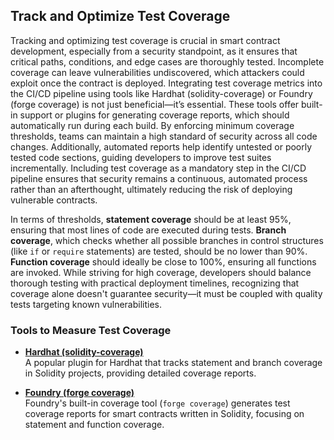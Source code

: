 ## Track and Optimize Test Coverage

Tracking and optimizing test coverage is crucial in smart contract development, especially from a security standpoint, as it ensures that critical paths, conditions, and edge cases are thoroughly tested. Incomplete coverage can leave vulnerabilities undiscovered, which attackers could exploit once the contract is deployed.
Integrating test coverage metrics into the CI/CD pipeline using tools like Hardhat (solidity-coverage) or Foundry (forge coverage) is not just beneficial—it’s essential.
These tools offer built-in support or plugins for generating coverage reports, which should automatically run during each build. By enforcing minimum coverage thresholds, teams can maintain a high standard of security across all code changes. Additionally, automated reports help identify untested or poorly tested code sections, guiding developers to improve test suites incrementally.
Including test coverage as a mandatory step in the CI/CD pipeline ensures that security remains a continuous, automated process rather than an afterthought, ultimately reducing the risk of deploying vulnerable contracts.

In terms of thresholds, **statement coverage** should be at least 95%, ensuring that most lines of code are executed during tests. **Branch coverage**, which checks whether all possible branches in control structures (like `if` or `require` statements) are tested, should be no lower than 90%. **Function coverage** should ideally be close to 100%, ensuring all functions are invoked. While striving for high coverage, developers should balance thorough testing with practical deployment timelines, recognizing that coverage alone doesn't guarantee security—it must be coupled with quality tests targeting known vulnerabilities.

### Tools to Measure Test Coverage

- **[Hardhat (solidity-coverage)](https://github.com/sc-forks/solidity-coverage)**  
  A popular plugin for Hardhat that tracks statement and branch coverage in Solidity projects, providing detailed coverage reports.
  
- **[Foundry (forge coverage)](https://github.com/foundry-rs/foundry)**  
  Foundry's built-in coverage tool (`forge coverage`) generates test coverage reports for smart contracts written in Solidity, focusing on statement and function coverage.